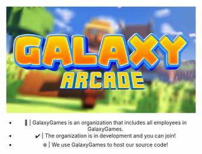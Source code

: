 <div style="text-align: center;">

![GalaxyGames](https://github.com/GalaxyGamesMC/.github/blob/main/maxresdefault.png?raw=true)

- 🔭 | GalaxyGames is an organization that includes all employees in GalaxyGames.
- ✔️ | The organization is in development and you can join!
- ❄️ | We use GalaxyGames to host our source code!

</div>
